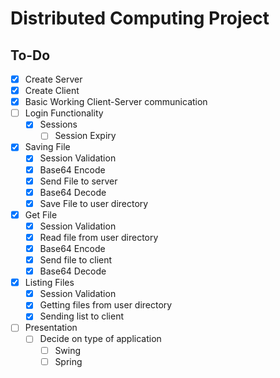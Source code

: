 # Distributed Computing Project

## To-Do

- [x] Create Server
- [x] Create Client
- [x] Basic Working Client-Server communication
- [ ] Login Functionality
    - [X] Sessions
        - [ ] Session Expiry
- [X] Saving File
    - [X] Session Validation
    - [X] Base64 Encode
    - [X] Send File to server
    - [X] Base64 Decode
    - [X] Save File to user directory
- [X] Get File
    - [X] Session Validation
    - [X] Read file from user directory
    - [X] Base64 Encode
    - [X] Send file to client
    - [X]  Base64 Decode
- [X] Listing Files
    - [X] Session Validation
    - [X] Getting files from user directory
    - [X] Sending list to client
- [ ] Presentation
    - [ ] Decide on type of application
        - [ ] Swing
        - [ ] Spring 